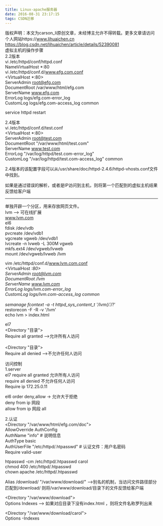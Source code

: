 ```yaml
---
title: Linux-apache服务器
date: 2016-08-31 23:17:15
tags: CSDN迁移
---
```

 版权声明：本文为carson_li原创文章，未经博主允许不得转载。更多文章请访问个人网站https://www.lihuaichen.cn https://blog.csdn.net/lihuaichen/article/details/52390081   
  虚拟主机的操作步骤  
2.2版本  
vi /etc/httpd/conf/httpd.conf  
NameVirtualHost *:80  
vi /etc/httpd/conf.d/www.efg.com.conf  
<VirtualHost *:80>  
 ServerAdmin root@efg.com  
 DocumentRoot /var/www/html/efg.com  
 ServerName www.efg.com  
 ErrorLog logs/efg.com-error_log  
 CustomLog logs/efg.com-access_log common  
</VirtualHost>  
  
  
service httpd restart  
  
  
2.4版本  
vi /etc/httpd/conf.d/test.conf  
<VirtualHost *:80>  
 ServerAdmin root@test.com  
 DocumentRoot "/var/www/html/test.com"  
 ServerName www.test.com  
 ErrorLog "/var/log/httpd/test.com-error_log"  
 CustomLog "/var/log/httpd/test.com-access_log" common  
</VirtualHost>  
  
  
  
  
2.4版本的该配置字段可以从/usr/share/doc/httpd-2.4.6/httpd-vhosts.conf文件中找到。  
  
  
如果是通过错误的解析，或者是IP访问到主机，则将第一个匹配到的虚拟主机结果反馈给客户端  
  
  
  
  
  
  
  
  
  
  
  
  
-------  
  
  
单独开辟一个分区，用来存放网页文件。  
lvm --> 可在线扩展  
www.lvm.com  
el6  
 fdisk /dev/vdb  
pvcreate /dev/vdb1  
vgcreate vgweb /dev/vdb1  
lvcreate -n lvweb -L 300M vgweb  
mkfs.ext4 /dev/vgweb/lvweb  
mount /dev/vgweb/lvweb /lvm  
  
  
vim /etc/httpd/conf.d/www.lvm.com.conf  
<VirtualHost *:80>  
 ServerAdmin root@lvm.com  
 DocumentRoot /lvm  
 ServerName www.lvm.com  
 ErrorLog logs/lvm.com-error_log  
 CustomLog logs/lvm.com-access_log common  
</VirtualHost>  
semanage fcontext -a -t httpd_sys_content_t '/lvm(/.*)?'  
restorecon -F -R -v '/lvm'  
echo lvm > index.html  
  
  
el7  
<Directory "目录">  
 Require all granted -->允许所有人访问  
</Directory>  
<Directory "目录">  
 Require all denied -->不允许任何人访问  
</Directory>  
  
  
  
  
  
  
访问控制  
1.server   
el7 require all granted 允许所有人访问  
 require all denied 不允许任何人访问  
Require ip 172.25.0.11  
  
  
el6 order deny,allow -> 允许大于拒绝  
 deny from ip 网段  
 allow from ip 网段 all  
  
  
2.认证  
<Directory "/var/www/html/efg.com/doc">  
AllowOverride AuthConfig  
AuthName "info" # 说明信息  
AuthType basic   
AuthUserFile "/etc/httpd/.htpasswd" # 认证文件：用户名密码  
Require valid-user  
</Directory>  
  
  
htpasswd -cm /etc/httpd/.htpasswd carol  
chmod 400 /etc/httpd/.htpasswd   
chown apache /etc/httpd/.htpasswd  
  
  
  
  
Alias /download/ "/var/www/download/" -->别名的机制，当访问文件路径部分匹配到/download/ 则将/var/www/download/目录下的文件反馈给客户端  
  
  
  
  
<Directory "/var/www/download">  
 Options Indexes --> 如果对应目录下没有index.html ，则将文件名称罗列出来  
</Directory>  
  
  
<Directory "/var/www/download/carol">  
 Options -Indexes  
</Directory>  
   
 
